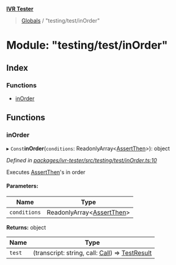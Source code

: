 **[IVR Tester](../README.md)**

> [Globals](../README.md) / "testing/test/inOrder"

# Module: "testing/test/inOrder"

## Index

### Functions

* [inOrder](_testing_test_inorder_.md#inorder)

## Functions

### inOrder

▸ `Const`**inOrder**(`conditions`: ReadonlyArray\<[AssertThen](../interfaces/_testing_test_conditions_assertthen_.assertthen.md)>): object

*Defined in [packages/ivr-tester/src/testing/test/inOrder.ts:10](https://github.com/SketchingDev/ivr-tester/blob/c05dd5d/packages/ivr-tester/src/testing/test/inOrder.ts#L10)*

Executes [AssertThen](../interfaces/_testing_test_conditions_assertthen_.assertthen.md)'s in order

#### Parameters:

Name | Type |
------ | ------ |
`conditions` | ReadonlyArray\<[AssertThen](../interfaces/_testing_test_conditions_assertthen_.assertthen.md)> |

**Returns:** object

Name | Type |
------ | ------ |
`test` | (transcript: string, call: [Call](../interfaces/_call_call_.call.md)) => [TestResult](../interfaces/_testing_test_testinstanceclass_.testresult.md) |

